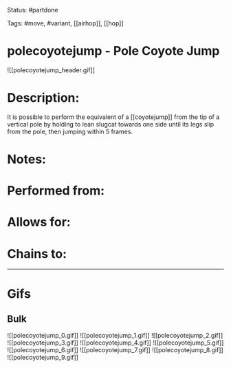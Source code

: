 Status: #partdone

Tags: #move, #variant, [[airhop]], [[hop]]

# polecoyotejump - Pole Coyote Jump
![[polecoyotejump_header.gif]]
# Description:
It is possible to perform the equivalent of a [[coyotejump]] from the tip of a vertical pole by holding to lean slugcat towards one side until its legs slip from the pole, then jumping within 5 frames.

# Notes:


# Performed from:


# Allows for:


# Chains to:


___
# Gifs
## Bulk
![[polecoyotejump_0.gif]]
![[polecoyotejump_1.gif]]
![[polecoyotejump_2.gif]]
![[polecoyotejump_3.gif]]
![[polecoyotejump_4.gif]]
![[polecoyotejump_5.gif]]
![[polecoyotejump_6.gif]]
![[polecoyotejump_7.gif]]
![[polecoyotejump_8.gif]]
![[polecoyotejump_9.gif]]